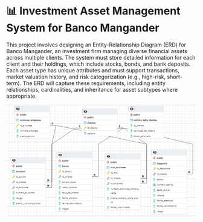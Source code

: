 # 📊 Investment Asset Management System for Banco Mangander

This project involves designing an Entity-Relationship Diagram (ERD) for Banco Mangander, an investment firm managing diverse financial assets across multiple clients. The system must store detailed information for each client and their holdings, which include stocks, bonds, and bank deposits. Each asset type has unique attributes and must support transactions, market valuation history, and risk categorization (e.g., high-risk, short-term). The ERD will capture these requirements, including entity relationships, cardinalities, and inheritance for asset subtypes where appropriate.

![imagen](Northwind_E-R_Diagram.PNG)
